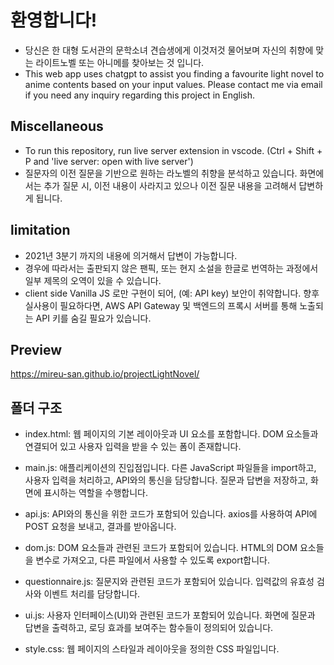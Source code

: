 # 환영합니다!
- 당신은 한 대형 도서관의 문학소녀 견습생에게 이것저것 물어보며 자신의 취향에 맞는 라이트노벨 또는 아니메를 찾아보는 것 입니다.
- This web app uses chatgpt to assist you finding a favourite light novel to anime contents based on your input values. Please contact me via email if you need any inquiry regarding this project in English.
## Miscellaneous
- To run this repository, run live server extension in vscode.
(Ctrl + Shift + P and 'live server: open with live server')
- 질문자의 이전 질문을 기반으로 원하는 라노벨의 취향을 분석하고 있습니다. 화면에서는 추가 질문 시, 이전 내용이 사라지고 있으나 이전 질문 내용을 고려해서 답변하게 됩니다.
## limitation
- 2021년 3분기 까지의 내용에 의거해서 답변이 가능합니다.
- 경우에 따라서는 출판되지 않은 팬픽, 또는 현지 소설을 한글로 번역하는 과정에서 일부 제목의 오역이 있을 수 있습니다.
- client side Vanilla JS 로만 구현이 되어, (예: API key) 보안이 취약합니다. 향후 실사용이 필요하다면, AWS API Gateway 및 백엔드의 프록시 서버를 통해 노출되는 API 키를 숨길 필요가 있습니다.

## Preview
https://mireu-san.github.io/projectLightNovel/

## 폴더 구조
- index.html:
웹 페이지의 기본 레이아웃과 UI 요소를 포함합니다.
DOM 요소들과 연결되어 있고 사용자 입력을 받을 수 있는 폼이 존재합니다.

- main.js:
애플리케이션의 진입점입니다.
다른 JavaScript 파일들을 import하고, 사용자 입력을 처리하고, API와의 통신을 담당합니다.
질문과 답변을 저장하고, 화면에 표시하는 역할을 수행합니다.

- api.js:
API와의 통신을 위한 코드가 포함되어 있습니다.
axios를 사용하여 API에 POST 요청을 보내고, 결과를 받아옵니다.

- dom.js:
DOM 요소들과 관련된 코드가 포함되어 있습니다.
HTML의 DOM 요소들을 변수로 가져오고, 다른 파일에서 사용할 수 있도록 export합니다.

- questionnaire.js:
질문지와 관련된 코드가 포함되어 있습니다.
입력값의 유효성 검사와 이벤트 처리를 담당합니다.

- ui.js:
사용자 인터페이스(UI)와 관련된 코드가 포함되어 있습니다.
화면에 질문과 답변을 출력하고, 로딩 효과를 보여주는 함수들이 정의되어 있습니다.

- style.css:
웹 페이지의 스타일과 레이아웃을 정의한 CSS 파일입니다.